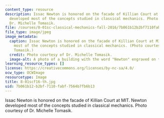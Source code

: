 ```yaml
---
content_type: resource
description: Issac Newton is honored on the facade of Killian Court at MIT. Newton
  developed most of the concepts studied in classical mechanics. Photo courtesy of
  Dr. Michelle Tomasik.
file: /courses/8-01sc-classical-mechanics-fall-2016/7b061b12b2bf7110fabf7564b7fb6b13_8-01scf16-th.jpg
file_type: image/jpeg
image_metadata:
  caption: Issac Newton is honored on the facade of Killian Court at MIT. Newton developed
    most of the concepts studied in classical mechanics. (Photo courtesy of Dr. Michelle
    Tomasik.)
  credit: Photo courtesy of Dr. Michelle Tomasik.
  image-alt: A photo of a building with the word "Newton" engraved on the side.
learning_resource_types: []
license: https://creativecommons.org/licenses/by-nc-sa/4.0/
ocw_type: OCWImage
resourcetype: Image
title: 8-01scf16-th.jpg
uid: 7b061b12-b2bf-7110-fabf-7564b7fb6b13
---
```

Issac Newton is honored on the facade of Killian Court at MIT. Newton developed most of the concepts studied in classical mechanics. Photo courtesy of Dr. Michelle Tomasik.